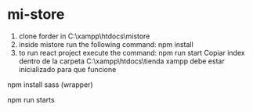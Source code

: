 # mi-store

1. clone forder in C:\xampp\htdocs\mistore
2. inside mistore run the following command: npm install
3. to run react project execute the command: npm run start
Copiar index dentro de la carpeta C:\xampp\htdocs\tienda  xampp debe estar inicializado para que funcione

npm install sass (wrapper)

npm run starts
